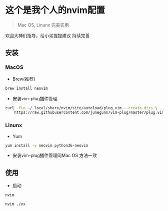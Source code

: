 # 这个是我个人的nvim配置
> Mac OS, Linunx 完美实用

欢迎大神们指导，给小弟提提建议
持续完善

## 安装

### MacOS

- Brew(推荐)
```bash
brew install neovim
```

- 安装vim-plug插件管理
```bash
curl -fLo ~/.local/share/nvim/site/autoload/plug.vim --create-dirs \
    https://raw.githubusercontent.com/junegunn/vim-plug/master/plug.vim
```

### Linunx

- Yum
```bash
yum install -y neovim python36-neovim
```

- 安装vim-plug插件管理同Mac OS 方法一致

## 使用

- 启动
```bash
nvim

nvim ./xx
```
